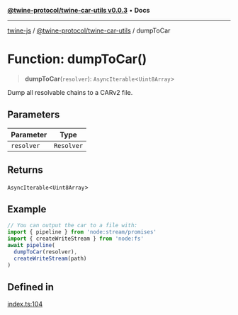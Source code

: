 [**@twine-protocol/twine-car-utils v0.0.3**](../index.md) • **Docs**

***

[twine-js](../../../index.md) / [@twine-protocol/twine-car-utils](../index.md) / dumpToCar

# Function: dumpToCar()

> **dumpToCar**(`resolver`): `AsyncIterable`\<`Uint8Array`\>

Dump all resolvable chains to a CARv2 file.

## Parameters

| Parameter | Type |
| ------ | ------ |
| `resolver` | `Resolver` |

## Returns

`AsyncIterable`\<`Uint8Array`\>

## Example

```js
// You can output the car to a file with:
import { pipeline } from 'node:stream/promises'
import { createWriteStream } from 'node:fs'
await pipeline(
  dumpToCar(resolver),
  createWriteStream(path)
)
```

## Defined in

[index.ts:104](https://github.com/twine-protocol/twine-js/blob/3800995f9c83f4f5711bcf3062ea754a1e4448ce/packages/twine-car-utils/src/index.ts#L104)
